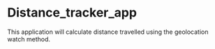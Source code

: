 # Distance_tracker_app
This application will calculate distance travelled using the geolocation watch method.
